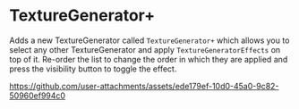 
# TextureGenerator+

Adds a new TextureGenerator called `TextureGenerator+` which allows you to select any other TextureGenerator and apply `TextureGeneratorEffects` on top of it. Re-order the list to change the order in which they are applied and press the visibility button to toggle the effect.

https://github.com/user-attachments/assets/ede179ef-10d0-45a0-9c82-50960ef994c0

